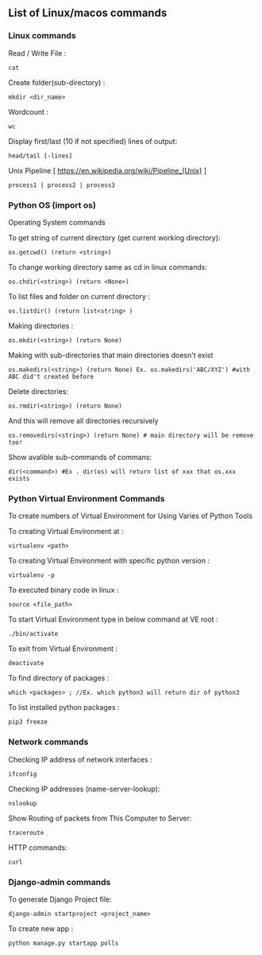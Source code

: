 ## List of Linux/macos commands
### Linux commands
Read / Write File :
```
cat
```
Create folder(sub-directory) :
```
mkdir <dir_name>
```
Wordcount :
```
wc
```
Display first/last (10 if not specified) lines of output:
```
head/tail [-lines]
```

Unix Pipeline [ https://en.wikipedia.org/wiki/Pipeline_(Unix) ]
```
process1 | process2 | process3
```
### Python OS (import os)
Operating System commands

To get string of current directory (get current working directory):
```
os.getcwd() (return <string>)
```

To change working directory same as cd in linux commands:

```
os.chdir(<string>) (return <None>)
```

To list files and folder on current directory :
```
os.listdir() (return list<string> )
```

Making directories :

```
os.mkdir(<string>) (return None)
```
 
Making with sub-directories that main directories doesn't exist

```
os.makedirs(<string>) (return None) Ex. os.makedirs('ABC/XYZ') #with ABC did't created before
```

Delete directories:
```
os.rmdir(<string>) (return None)
```

And this will remove all directories recursively 
```
os.removedirs(<string>) (return None) # main directory will be remove too!
```

Show avalible sub-commands of commans:
```
dir(<command>) #Ex . dir(os) will return list of xxx that os.xxx exists
```

### Python Virtual Environment Commands
To create numbers of Virtual Environment for Using Varies of Python Tools

To creating Virtual Environment at <path> :
```
virtualenv <path> 
```

To creating Virtual Environment with specific python version :
```
virtualenv -p
```
To executed binary code in linux :
```
source <file_path>
```

To start Virtual Environment type in below command at VE root :
```
./bin/activate
```
To exit from Virtual Environment :
```
deactivate
```
To find directory of packages :
```
which <packages> ; //Ex. which python3 will return dir of python3
```
To list installed python packages :
```
pip3 freeze
```
### Network commands

Checking IP address of network interfaces :
```
ifconfig
```
Checking <domain> IP addresses (name-server-lookup):
```
nslookup
```

Show Routing of packets from This Computer to Server:
```
traceroute
```

HTTP commands:
```
curl
```

### Django-admin commands

To generate Django Project file:
```
django-admin startproject <project_name>
```
To create new app :
```
python manage.py startapp polls
```